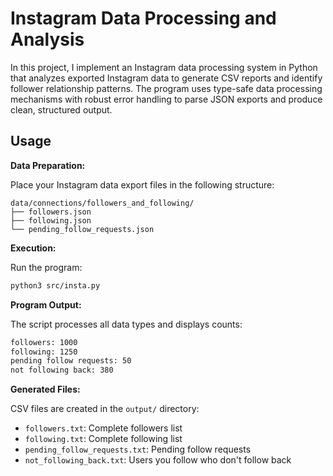 # Instagram Data Processing and Analysis

In this project, I implement an Instagram data processing system in Python that analyzes exported Instagram data to generate CSV reports and identify follower relationship patterns. The program uses type-safe data processing mechanisms with robust error handling to parse JSON exports and produce clean, structured output.

## Usage

**Data Preparation:**

Place your Instagram data export files in the following structure:
```
data/connections/followers_and_following/
├── followers.json
├── following.json
└── pending_follow_requests.json
```

**Execution:**

Run the program:
```bash
python3 src/insta.py
```

**Program Output:**

The script processes all data types and displays counts:
```bash
followers: 1000
following: 1250
pending follow requests: 50
not following back: 380
```

**Generated Files:**

CSV files are created in the `output/` directory:
- `followers.txt`: Complete followers list
- `following.txt`: Complete following list
- `pending_follow_requests.txt`: Pending follow requests
- `not_following_back.txt`: Users you follow who don't follow back
